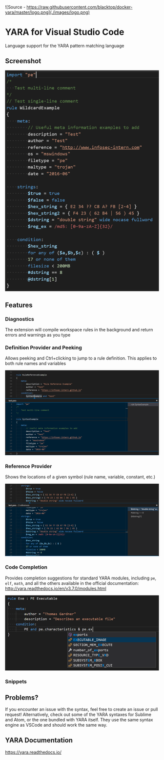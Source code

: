 ![Source - https://raw.githubusercontent.com/blacktop/docker-yara/master/logo.png](./images/logo.png)

# YARA for Visual Studio Code
Language support for the YARA pattern matching language

## Screenshot
![Image as of 04 Sept 2016](./images/04092016.PNG)

## Features

### Diagnostics
The extension will compile workspace rules in the background and return errors and warnings as you type

### Definition Provider and Peeking
Allows peeking and Ctrl+clicking to jump to a rule definition. This applies to both rule names and variables

![Go To Definition](./images/peek_rules.PNG)

### Reference Provider
Shows the locations of a given symbol (rule name, variable, constant, etc.)

![Find All References](./images/references.PNG)

### Code Completion
Provides completion suggestions for standard YARA modules, including `pe`, `elf`, `math`, and all the others available in the official documentation: http://yara.readthedocs.io/en/v3.7.0/modules.html

![Code Completion](./images/module_completion.PNG)

### Snippets

## Problems?
If you encounter an issue with the syntax, feel free to create an issue or pull request!
Alternatively, check out some of the YARA syntaxes for Sublime and Atom, or the one bundled with YARA itself.
They use the same syntax engine as VSCode and should work the same way.

## YARA Documentation
https://yara.readthedocs.io/
